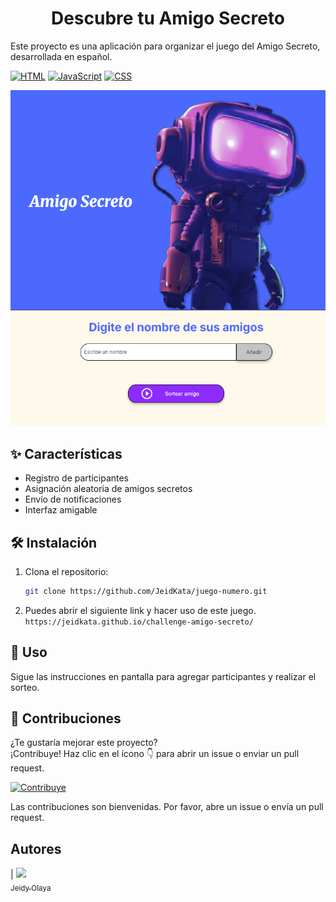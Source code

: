 <h1 align="center">Descubre tu Amigo Secreto</h1>

Este proyecto es una aplicación para organizar el juego del Amigo Secreto, desarrollada en español.

<!-- ## Índice
* [Título e imagen de portada](#Título-e-imagen-de-portada)
* [Insignias](#insignias)
* [Índice](#índice)
* [Descripción del proyecto](#descripción-del-proyecto)
* [Estado del proyecto](#Estado-del-proyecto)
* [Características de la aplicación y demostración](#Características-de-la-aplicación-y-demostración)
* [Acceso al proyecto](#acceso-proyecto)
* [Tecnologías utilizadas](#tecnologías-utilizadas)
* [Personas Contribuyentes](#personas-contribuyentes)
* [Personas-Desarrolladores del Proyecto](#personas-desarrolladores)
* [Licencia](#licencia)
* [Conclusión](#conclusión) -->

[![HTML](https://img.shields.io/badge/HTML-you__like)](https://github.com/JeidKata/challenge-amigo-secreto)  [![JavaScript](https://img.shields.io/badge/JavaScript-yellow)](https://github.com/JeidKata/challenge-amigo-secreto) [![CSS](https://img.shields.io/badge/CSS-violet)](https://github.com/JeidKata/challenge-amigo-secreto)

![página amigo secreto](assets/imagen/final.png)

## ✨ Características

- Registro de participantes
- Asignación aleatoria de amigos secretos
- Envío de notificaciones
- Interfaz amigable

##  🛠️  Instalación

1. Clona el repositorio:
    ```bash
    git clone https://github.com/JeidKata/juego-numero.git
    ```
2. Puedes abrir el siguiente link y hacer uso de este juego.
    ```https://jeidkata.github.io/challenge-amigo-secreto/```

## 📖 Uso

Sigue las instrucciones en pantalla para agregar participantes y realizar el sorteo.

## 🤝 Contribuciones

¿Te gustaría mejorar este proyecto?  
¡Contribuye! Haz clic en el ícono 👇 para abrir un issue o enviar un pull request.

[![Contribuye](https://img.shields.io/badge/Contribuye-¡Haz%20tu%20aporte!-brightgreen?style=for-the-badge&logo=github)](https://github.com/JeidKata/challenge-amigo-secreto/issues)

Las contribuciones son bienvenidas. Por favor, abre un issue o envía un pull request.

## Autores
| [<img src="https://avatars.githubusercontent.com/u/95131068?v=4" width=115><br><sub>Jeidy Olaya</sub>](https://github.com/JeidKata)

